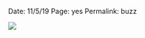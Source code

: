 Date: 11/5/19
Page: yes
Permalink: buzz

![](https://media0.giphy.com/media/8fgwop8fhah9K/giphy.gif)



